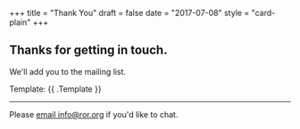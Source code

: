 +++
title = "Thank You"
draft = false
date = "2017-07-08"
style = "card-plain"
+++

## Thanks for getting in touch.

We'll add you to the mailing list.

<p>Template: <span>{{ .Template }}</span></p>

---
Please [email info@ror.org](mailto:info@ror.org) if you'd like to chat.
